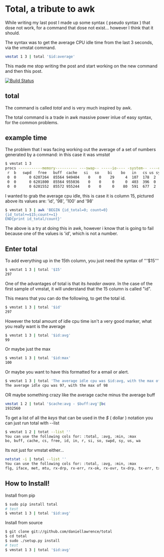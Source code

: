 # Total, a tribute to awk

While writing my last post I made up some syntax ( pseudo syntax ) that dose not work, for a command that dose not exist... however I think that it should.

The syntax was to get the average CPU idle time from the last 3 seconds, via the vmstat command.

```sh
vmstat 1 3 | total '$id:average'
```

This made me stop writing the post and start working on the new command and then this post.

[![Build Status](https://travis-ci.org/daniellawrence/total.png?branch=master)](https://travis-ci.org/daniellawrence/total)

total
------

The command is called *total* and is very much inspired by awk.

The total command is a trade in awk massive power inlue of easy syntax, for the common problems.


example time
-------------

The problem that I was facing working out the average of a set of numbers generated by a command: in this case it was *vmstat*

```sh
$ vmstat 1 3
procs -----------memory---------- ---swap-- -----io---- -system-- ----cpu----
 r  b   swpd   free   buff  cache   si   so    bi    bo   in   cs us sy id wa
 0  0      0 6207264  85564 949404    0    0    29     4  107  178  2  1 98  0
 0  0      0 6201800  85564 955036    0    0     0     0  403  396  0  0 100  0
 0  0      0 6201552  85572 955244    0    0     0    80  591  677  2  1 98  0
```

I wanted to grab the average cpu idle, this is case it is column 15, pictured above its values are: 'id', '98', '100' and '98'

```sh
$ vmstat 1 3 | awk 'BEGIN {id_total=0; count=0}
{id_total+=$15;count+=1}
END{print id_total/count}'
```

The above is a try at doing this in awk, however i know that is going to fail because one of the values is 'id', which is not a number.

Enter total
-----------

To add everything up in the 15th column, you just need the syntax of '''$15'''

```sh
$ vmstat 1 3 | total '$15'
297
```

One of the advantages of total is that its *header aware*.
In the case of the first sample of vmstat, it will understand that the 15 column is called "id".

This means that you can do the following, to get the total id.

```sh
$ vmstat 1 3 | total '$id'
297
```

However the total amount of idle cpu time isn't a very good marker, what you really want is the average

```sh
$ vmstat 1 3 | total '$id:avg'
99
```

Or maybe just the max

```sh
$ vmstat 1 3 | total '$id:max'
100
```

Or maybe you want to have this formatted for a email or alert.

```sh
$ vmstat 1 3 | total 'The average idle cpu was $id:avg, with the max of $id:max'
The average idle cpu was 97, with the max of 98
```

OR maybe something crazy like the average cache minus the average buff

```sh
vmstat 1 2 | total '$cache:avg - $buff:avg'|bc
1932560
```

To get a list of all the *keys* that can be used in the *$* ( dollar ) notation you can just run total with --list

```sh
$ vmstat 1 2 | totat --list ''
You can use the following cols for: :total, :avg, :min, :max
bo, buff, cache, cs, free, id, in, r, si, so, swpd, sy, us, wa
```

Its not just for vmstat either...

```sh
netstat -i | total --list ''
You can use the following cols for: :total, :avg, :min, :max
flg, iface, met, mtu, rx-drp, rx-err, rx-ok, rx-ovr, tx-drp, tx-err, tx-ok, tx-ovr
```

How to Install!
--------

Install from pip

```sh
$ sudo pip install total
# test
$ vmstat 1 3 | total '$id:avg'
```

Install from source

```sh
$ git clone git://github.com/daniellawrence/total
$ cd total
$ sudo ./setup.py install
# test
$ vmstat 1 3 | total '$id:avg'
```
